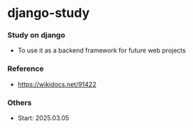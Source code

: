 # django-study
### Study on django
- To use it as a backend framework for future web projects

### Reference
- https://wikidocs.net/91422
### Others
- Start: 2025.03.05
